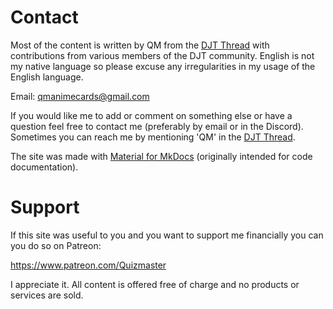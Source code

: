 # Contact

Most of the content is written by QM from the [DJT Thread](https://boards.4channel.org/jp/catalog#s=djt "4chan DJT Thread") with contributions from various members of the DJT community. English is not my native language so please excuse any irregularities in my usage of the English language.

Email: <qmanimecards@gmail.com>

If you would like me to add or comment on something else or have a question feel free to contact me (preferably by email or in the Discord). Sometimes you can reach me by mentioning 'QM' in the [DJT Thread](https://boards.4channel.org/jp/catalog#s=djt "4chan DJT Thread").

The site was made with [Material for MkDocs](https://squidfunk.github.io/mkdocs-material/ "Material for MkDocs website") (originally intended for code documentation).

# Support

If this site was useful to you and you want to support me financially you can you do so on Patreon:

<https://www.patreon.com/Quizmaster>

I appreciate it. All content is offered free of charge and no products or services are sold.